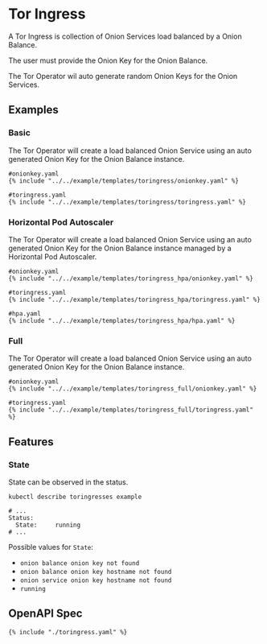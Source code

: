 # Tor Ingress

A Tor Ingress is collection of Onion Services load balanced by a Onion Balance.

The user must provide the Onion Key for the Onion Balance.

The Tor Operator wil auto generate random Onion Keys for the Onion Services.

## Examples

### Basic

The Tor Operator will create a load balanced Onion Service using an auto generated Onion Key for the Onion Balance instance.

```
#onionkey.yaml
{% include "../../example/templates/toringress/onionkey.yaml" %}
```

```
#toringress.yaml
{% include "../../example/templates/toringress/toringress.yaml" %}
```

### Horizontal Pod Autoscaler

The Tor Operator will create a load balanced Onion Service using an auto generated Onion Key for the Onion Balance instance managed by a Horizontal Pod Autoscaler.

```
#onionkey.yaml
{% include "../../example/templates/toringress_hpa/onionkey.yaml" %}
```

```
#toringress.yaml
{% include "../../example/templates/toringress_hpa/toringress.yaml" %}
```

```
#hpa.yaml
{% include "../../example/templates/toringress_hpa/hpa.yaml" %}
```

### Full

The Tor Operator will create a load balanced Onion Service using an auto generated Onion Key for the Onion Balance instance.

```
#onionkey.yaml
{% include "../../example/templates/toringress_full/onionkey.yaml" %}
```

```
#toringress.yaml
{% include "../../example/templates/toringress_full/toringress.yaml" %}
```

## Features

### State

State can be observed in the status.

```
kubectl describe toringresses example
```

```
# ...
Status:
  State:     running
# ...
```

Possible values for `State`:

- `onion balance onion key not found`
- `onion balance onion key hostname not found`
- `onion service onion key hostname not found`
- `running`

## OpenAPI Spec

```
{% include "./toringress.yaml" %}
```

